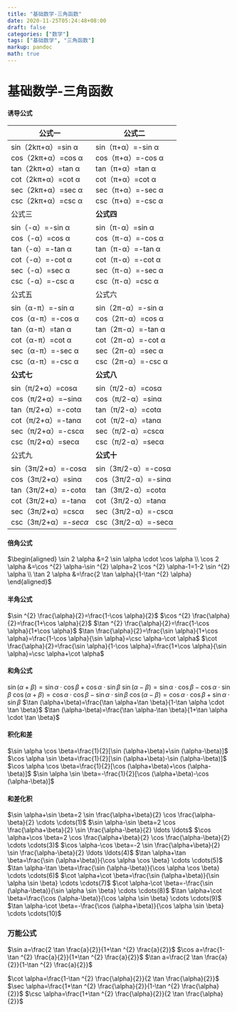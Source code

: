 ```yaml
---
title: "基础数学-三角函数"
date: 2020-11-25T05:24:48+08:00
draft: false
categories: ["数学"]
tags: ["基础数学", "三角函数"]
markup: pandoc
math: true
---
```


# 基础数学-三角函数

#### 诱导公式 

| **公式一**                                                   | **公式二**                                                   |
| ------------------------------------------------------------ | ------------------------------------------------------------ |
| sin（2kπ+α）=sin α<br />cos（2kπ+α）=cos α<br />tan（2kπ+α）=tan α<br />cot（2kπ+α）=cot α<br />sec（2kπ+α）=sec α<br />csc（2kπ+α）=csc α | sin（π+α）=-sin α<br />cos（π+α）=-cos α<br />tan（π+α）=tan α<br />cot（π+α）=cot α<br />sec（π+α）=-sec α<br />csc（π+α）=-csc α |
| 公式三                                                       | **公式四**                                                   |
| sin（-α）=-sin α<br />cos（-α）=cos α<br />tan（-α）=-tan α<br />cot（-α）=-cot α<br />sec（-α）=sec α<br />csc（-α）=-csc α | sin（π-α）=sin α<br />cos（π-α）=-cos α<br />tan（π-α）=-tan α<br />cot（π-α）=-cot α<br />sec（π-α）=-sec α<br />csc（π-α）=csc α |
| 公式五                                                       | 公式六                                                       |
| sin（α-π）=-sin α<br />cos（α-π）=-cos α<br />tan（α-π）=tan α<br />cot（α-π）=cot α<br />sec（α-π）=-sec α<br />csc（α-π）=-csc α | sin（2π-α）=-sin α<br />cos（2π-α）=cos α<br />tan（2π-α）=-tan α<br />cot（2π-α）=-cot α<br />sec（2π-α）=sec α<br />csc（2π-α）=-csc α |
| **公式七**                                                   | **公式八**                                                   |
| sin（π/2+α）=cosα<br />cos（π/2+α）=−sinα<br />tan（π/2+α）=-cotα<br />cot（π/2+α）=-tanα<br />sec（π/2+α）=-cscα<br />csc（π/2+α）=secα | sin（π/2-α）=cosα<br />cos（π/2-α）=sinα<br />tan（π/2-α）=cotα<br />cot（π/2-α）=tanα<br />sec（π/2-α）=cscα<br />csc（π/2-α）=secα |
| 公式九                                                       | **公式十**                                                   |
| sin（3π/2+α）=-cosα<br />cos（3π/2+α）=sinα<br />tan（3π/2+α）=-cotα<br />cot（3π/2+α）=-tanα<br />sec（3π/2+α）=cscα<br />csc（3π/2+α）=*-secα* | sin（3π/2-α）=-cosα<br />cos（3π/2-α）=-sinα<br />tan（3π/2-α）=cotα<br />cot（3π/2-α）=tanα<br />sec（3π/2-α）=-cscα<br />csc（3π/2-α）=-secα |

#### 倍角公式

$\begin{aligned} \sin 2 \alpha &=2 \sin \alpha \cdot \cos \alpha \\ \cos 2 \alpha &=\cos ^{2} \alpha-\sin ^{2} \alpha=2 \cos ^{2} \alpha-1=1-2 \sin ^{2} \alpha \\ \tan 2 \alpha &=\frac{2 \tan \alpha}{1-\tan ^{2} \alpha} \end{aligned}$

#### 半角公式

$\sin ^{2} \frac{\alpha}{2}=\frac{1-\cos \alpha}{2}$
$\cos ^{2} \frac{\alpha}{2}=\frac{1+\cos \alpha}{2}$
$\tan ^{2} \frac{\alpha}{2}=\frac{1-\cos \alpha}{1+\cos \alpha}$
$\tan \frac{\alpha}{2}=\frac{\sin \alpha}{1+\cos \alpha}=\frac{1-\cos \alpha}{\sin \alpha}=\csc \alpha-\cot \alpha$
$\cot \frac{\alpha}{2}=\frac{\sin \alpha}{1-\cos \alpha}=\frac{1+\cos \alpha}{\sin \alpha}=\csc \alpha+\cot \alpha$

#### 和角公式

$\sin (\alpha+\beta)=\sin \alpha \cdot \cos \beta+\cos \alpha \cdot \sin \beta$
$\sin (\alpha-\beta)=\sin \alpha \cdot \cos \beta-\cos \alpha \cdot \sin \beta$
$\cos (\alpha+\beta)=\cos \alpha \cdot \cos \beta-\sin \alpha \cdot \sin \beta$
$\cos (\alpha-\beta)=\cos \alpha \cdot \cos \beta+\sin \alpha \cdot \sin \beta$
$\tan (\alpha+\beta)=\frac{\tan \alpha+\tan \beta}{1-\tan \alpha \cdot \tan \beta}$
$\tan (\alpha-\beta)=\frac{\tan \alpha-\tan \beta}{1+\tan \alpha \cdot \tan \beta}$

#### 积化和差

$\sin \alpha \cos \beta=\frac{1}{2}[\sin (\alpha+\beta)+\sin (\alpha-\beta)]$
$\cos \alpha \sin \beta=\frac{1}{2}[\sin (\alpha+\beta)-\sin (\alpha-\beta)]$
$\cos \alpha \cos \beta=\frac{1}{2}[\cos (\alpha+\beta)+\cos (\alpha-\beta)]$
$\sin \alpha \sin \beta=-\frac{1}{2}[\cos (\alpha+\beta)-\cos (\alpha-\beta)]$

#### 和差化积

$\sin \alpha+\sin \beta=2 \sin \frac{\alpha+\beta}{2} \cos \frac{\alpha-\beta}{2} \cdots \cdots(1)$
$\sin \alpha-\sin \beta=2 \cos \frac{\alpha+\beta}{2} \sin \frac{\alpha-\beta}{2} \ldots \ldots$
$\cos \alpha+\cos \beta=2 \cos \frac{\alpha+\beta}{2} \cos \frac{\alpha-\beta}{2} \cdots \cdots(3)$
$\cos \alpha-\cos \beta=-2 \sin \frac{\alpha+\beta}{2} \sin \frac{\alpha-\beta}{2} \ldots \ldots(4)$
$\tan \alpha+\tan \beta=\frac{\sin (\alpha+\beta)}{\cos \alpha \cos \beta} \cdots \cdots(5)$
$\tan \alpha-\tan \beta=\frac{\sin (\alpha-\beta)}{\cos \alpha \cos \beta} \cdots \cdots(6)$
$\cot \alpha+\cot \beta=\frac{\sin (\alpha+\beta)}{\sin \alpha \sin \beta} \cdots \cdots(7)$
$\cot \alpha-\cot \beta=-\frac{\sin (\alpha-\beta)}{\sin \alpha \sin \beta} \cdots \cdots(8)$
$\tan \alpha+\cot \beta=\frac{\cos (\alpha-\beta)}{\cos \alpha \sin \beta} \cdots \cdots(9)$
$\tan \alpha-\cot \beta=-\frac{\cos (\alpha+\beta)}{\cos \alpha \sin \beta} \cdots \cdots(10)$

### 万能公式

$\sin a=\frac{2 \tan \frac{a}{2}}{1+\tan ^{2} \frac{a}{2}}$
$\cos a=\frac{1-\tan ^{2} \frac{a}{2}}{1+\tan ^{2} \frac{a}{2}}$
$\tan a=\frac{2 \tan \frac{a}{2}}{1-\tan ^{2} \frac{a}{2}}$

$\cot \alpha=\frac{1-\tan ^{2} \frac{\alpha}{2}}{2 \tan \frac{\alpha}{2}}$
$\sec \alpha=\frac{1+\tan ^{2} \frac{\alpha}{2}}{1-\tan ^{2} \frac{\alpha}{2}}$
$\csc \alpha=\frac{1+\tan ^{2} \frac{\alpha}{2}}{2 \tan \frac{\alpha}{2}}$